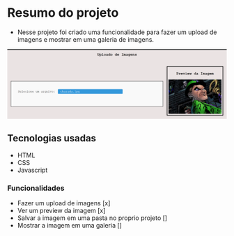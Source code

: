 

# Resumo do projeto
- Nesse projeto foi criado uma funcionalidade para fazer um upload de imagens e mostrar em uma galeria de imagens. 

![Site](./assets/site.png)


## Tecnologias usadas
- HTML
- CSS
- Javascript

### Funcionalidades
- Fazer um upload de imagens [x]
- Ver um preview da imagem [x]
- Salvar a imagem em uma pasta no proprio projeto []
- Mostrar a imagem em uma galeria []

